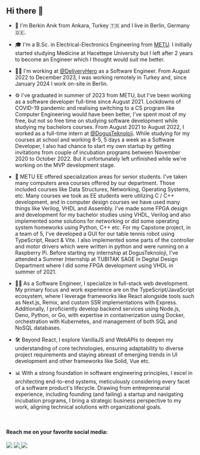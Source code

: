 ## Hi there 👋

- 📛 I'm Berkin Anık from Ankara, Turkey 🇹🇷 and I live in Berlin, Germany 🇩🇪.

- 🎓 I'm a B.Sc. in Electrical-Electronics Engineering from [METU](https://metu.edu.tr/). I initially started studying Medicine at Hacettepe University but I left after 2 years to become an Engineer which I thought would suit me better.

- 🧑‍💼 I'm working at [@DeliveryHero](https://github.com/deliveryhero) as a Software Engineer. From August 2022 to December 2023, I was working remotely in Turkey and, since January 2024 I work on-site in Berlin.

- ⚙️ I've graduated in summer of 2023 from METU, but I've been working as a software developer full-time since August 2021. Lockdowns of COVID-19 pandemic and realising switching to a CS program like Computer Engineering would have been better, I've spent most of my free, but not so free time on studying software development while studying my bachelors courses. From August 2021 to August 2022, I worked as a full-time intern at [@DogusTeknoloji](https://github.com/DogusTeknoloji). While studying for my courses at school and working 8-5, 5 days a week as a Software Developer, I also had chance to start my own startup by getting invitations from couple of incubation programs between November 2020 to October 2022. But it unfortunately left unfinished while we're working on the MVP development stage.

- 💾 METU EE offered specialization areas for senior students. I've taken many computers area courses offered by our department. Those included courses like Data Structures, Networking, Operating Systems, etc. Many courses we took as EE students were utilizing C / C++ development, and in computer design courses we have used many things like Verilog, VHDL and Assembly. I've made some FPGA design and development for my bachelor studies using VHDL, Verilog and also implemented some solutions for networking or did some operating system homeworks using Python, C++ etc. For my Capstone project, in a team of 5, I've developed a GUI for our table tennis robot using TypeScript, React & Vite. I also implemented some parts of the controller and motor drivers which were written in python and were running on a Raspberry Pi. Before starting my internship at DogusTeknoloji, I've attended a Summer Internship at TUBITAK SAGE in Degital Design Department where I did some FPGA development using VHDL in summer of 2021.

- 👨‍💻 As a Software Engineer, I specialize in full-stack web development. My primary focus and work experience are on the TypeScript/JavaScript ecosystem, where I leverage frameworks like React alongside tools such as Next.js, Remix, and custom SSR implementations with Express. Additionally, I proficiently develop backend services using Node.js, Deno, Python, or Go, with expertise in containerization using Docker, orchestration with Kubernetes, and management of both SQL and NoSQL databases.

- 🛠️ Beyond React, I explore VanillaJS and WebAPIs to deepen my understanding of core technologies, ensuring adaptability to diverse project requirements and staying abreast of emerging trends in UI development and other frameworks like Solid, Vue etc.

- 📊 With a strong foundation in software engineering principles, I excel in architecting end-to-end systems, meticulously considering every facet of a software product's lifecycle. Drawing from entrepreneurial experience, including founding (and failing) a startup and navigating incubation programs, I bring a strategic business perspective to my work, aligning technical solutions with organizational goals.
<br/>

#### Reach me on your favorite social media:
![](https://komarev.com/ghpvc/?username=berkinanik&color=blue)
<a href="https://linkedin.com/in/berkinanik/">
  <img src="https://img.shields.io/badge/linkedin-%230077B5.svg?style=for-the-badge&logo=linkedin&logoColor=white" />
</a>
<a href="https://twitter.com/berkinanik">
  <img src="https://img.shields.io/badge/twitter-%231DA1F2.svg?style=for-the-badge&logo=Twitter&logoColor=white" />
</a>
<br/><br/><br/>

